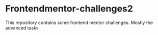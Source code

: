 # Frontendmentor-challenges2

This repository contains some frontend mentor challenges. Mostly the advanced tasks
